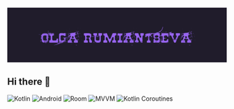 
![Header](https://github.com/OlgaRumRum/olgaRumRum/blob/main/assets/me.gif)

## Hi there 👋

![Kotlin](https://img.shields.io/badge/kotlin-%237D52FF.svg?style=for-the-badge&logo=kotlin&logoColor=white)
![Android](https://img.shields.io/badge/Android-3DDC84?style=for-the-badge&logo=android&logoColor=white)
![Room](https://img.shields.io/badge/Room-%23FBCEB1.svg?style=for-the-badge)
![MVVM](https://img.shields.io/badge/MVVM-%23E32636.svg?style=for-the-badge)
![Kotlin Coroutines](https://img.shields.io/badge/Kotlin%20Coroutines-%23F984E5.svg?style=for-the-badge)


<!--
**OlgaRumRum/olgaRumRum** is a ✨ _special_ ✨ repository because its `README.md` (this file) appears on your GitHub profile.

Here are some ideas to get you started:

- 🔭 I’m currently working on ...
- 🌱 I’m currently learning ...
- 👯 I’m looking to collaborate on ...
- 🤔 I’m looking for help with ...
- 💬 Ask me about ...
- 📫 How to reach me: ...
- 😄 Pronouns: ...
- ⚡ Fun fact: ...
-->
